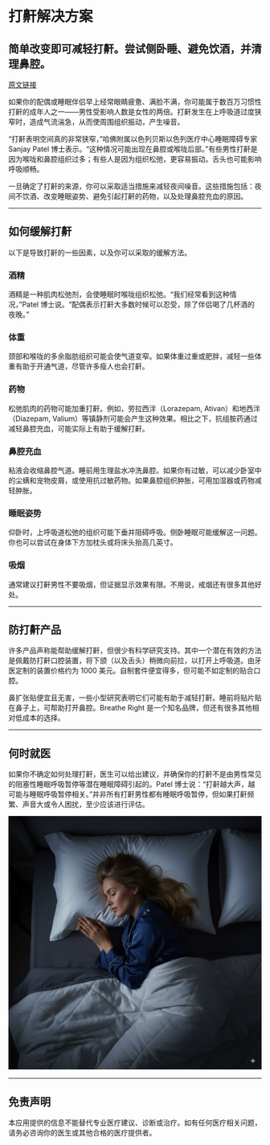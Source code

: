 # 打鼾解决方案

## 简单改变即可减轻打鼾。尝试侧卧睡、避免饮酒，并清理鼻腔。

[原文链接](https://www.health.harvard.edu/diseases-and-conditions/snoring-solutions)

如果你的配偶或睡眠伴侣早上经常眼睛疲惫、满脸不满，你可能属于数百万习惯性打鼾的成年人之一——男性受影响人数是女性的两倍。打鼾发生在上呼吸道过度狭窄时，造成气流湍急，从而使周围组织振动，产生噪音。

“打鼾表明空间真的非常狭窄，”哈佛附属以色列贝斯以色列医疗中心睡眠障碍专家 Sanjay Patel 博士表示。“这种情况可能出现在鼻腔或喉咙后部。”有些男性打鼾是因为喉咙和鼻腔组织过多；有些人是因为组织松弛，更容易振动。舌头也可能影响呼吸顺畅。

一旦确定了打鼾的来源，你可以采取适当措施来减轻夜间噪音。这些措施包括：夜间不饮酒、改变睡眠姿势、避免引起打鼾的药物，以及处理鼻腔充血的原因。

---

## 如何缓解打鼾

以下是导致打鼾的一些因素，以及你可以采取的缓解方法。

### 酒精
酒精是一种肌肉松弛剂，会使睡眠时喉咙组织松弛。“我们经常看到这种情况，”Patel 博士说。“配偶表示打鼾大多数时候可以忍受，除了伴侣喝了几杯酒的夜晚。”

### 体重
颈部和喉咙的多余脂肪组织可能会使气道变窄。如果体重过重或肥胖，减轻一些体重有助于开通气道，尽管许多瘦人也会打鼾。

### 药物
松弛肌肉的药物可能加重打鼾。例如，劳拉西泮（Lorazepam, Ativan）和地西泮（Diazepam, Valium）等镇静剂可能会产生这种效果。相比之下，抗组胺药通过减轻鼻腔充血，可能实际上有助于缓解打鼾。

### 鼻腔充血
粘液会收缩鼻腔气道。睡前用生理盐水冲洗鼻腔。如果你有过敏，可以减少卧室中的尘螨和宠物皮屑，或使用抗过敏药物。如果鼻腔组织肿胀，可用加湿器或药物减轻肿胀。

### 睡眠姿势
仰卧时，上呼吸道松弛的组织可能下垂并阻碍呼吸。侧卧睡眠可能缓解这一问题。你也可以尝试在身体下方加枕头或将床头抬高几英寸。

### 吸烟
通常建议打鼾男性不要吸烟，但证据显示效果有限。不用说，戒烟还有很多其他好处。

---

## 防打鼾产品

许多产品声称能帮助缓解打鼾，但很少有科学研究支持。其中一个潜在有效的方法是佩戴防打鼾口腔装置，将下颌（以及舌头）稍微向前拉，以打开上呼吸道。由牙医定制的装置价格约为 1000 美元。自制套件便宜得多，但可能不如定制的贴合口腔。

鼻扩张贴便宜且无害，一些小型研究表明它们可能有助于减轻打鼾。睡前将贴片贴在鼻子上，可帮助打开鼻腔。Breathe Right 是一个知名品牌，但还有很多其他相对低成本的选择。

---

## 何时就医

如果你不确定如何处理打鼾，医生可以给出建议，并确保你的打鼾不是由男性常见的阻塞性睡眠呼吸暂停等潜在睡眠障碍引起的。Patel 博士说：“打鼾越大声，越可能与睡眠呼吸暂停相关。”并非所有打鼾男性都有睡眠呼吸暂停，但如果打鼾频繁、声音大或令人困扰，至少应该进行评估。

![免责声明图片](https://raw.githubusercontent.com/ihsbjfdkhbihuw9q80/sno-text/refs/heads/main/1212.jpg)

---

## 免责声明
本应用提供的信息不能替代专业医疗建议、诊断或治疗。如有任何医疗相关问题，请务必咨询你的医生或其他合格的医疗提供者。
